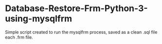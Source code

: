 # Database-Restore-Frm-Python-3-using-mysqlfrm
Simple script created to run the mysqlfrm process, saved as a clean .sql file each .frm file.
